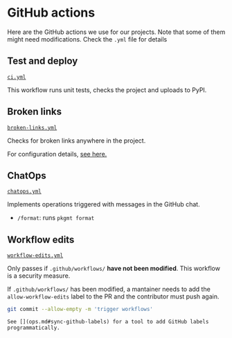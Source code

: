 # GitHub actions

Here are the GitHub actions we use for our projects. Note that some of them might need modifications. Check the `.yml` file for details

## Test and deploy

[`ci.yml`](../sample-github-workflows/ci.yml)

This workflow runs unit tests, checks the project and uploads to PyPI.

## Broken links

[`broken-links.yml`](../sample-github-workflows/broken-links.yml)

Checks for broken links anywhere in the project.

For configuration details, [see here.](https://pkgmt.readthedocs.io/en/latest/check-links.html)

## ChatOps

[`chatops.yml`](../sample-github-workflows/chatops.yml)

Implements operations triggered with messages in the GitHub chat.

- `/format`: runs `pkgmt format`

## Workflow edits

[`workflow-edits.yml`](../sample-github-workflows/workflow-edits.yml)

Only passes if `.github/workflows/` **have not been modified**. This workflow is a security measure.

If `.github/workflows/` has been modified, a mantainer needs to add the `allow-workflow-edits` label to the PR and the contributor must push again.

```sh
git commit --allow-empty -m 'trigger workflows'
```

```{tip}
See [](ops.md#sync-github-labels) for a tool to add GitHub labels programmatically.
```